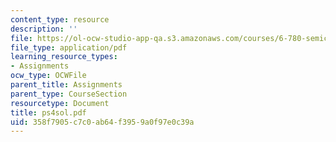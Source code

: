 ```yaml
---
content_type: resource
description: ''
file: https://ol-ocw-studio-app-qa.s3.amazonaws.com/courses/6-780-semiconductor-manufacturing-spring-2003/358f7905c7c0ab64f3959a0f97e0c39a_ps4sol.pdf
file_type: application/pdf
learning_resource_types:
- Assignments
ocw_type: OCWFile
parent_title: Assignments
parent_type: CourseSection
resourcetype: Document
title: ps4sol.pdf
uid: 358f7905-c7c0-ab64-f395-9a0f97e0c39a
---
```

